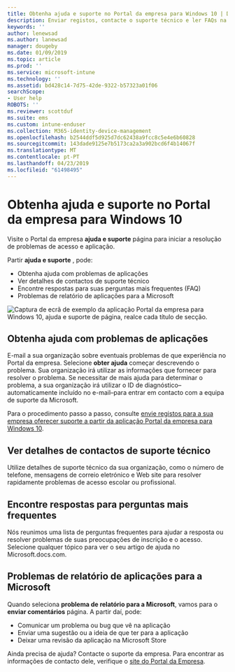 ```yaml
---
title: Obtenha ajuda e suporte no Portal da empresa para Windows 10 | Documentos da Microsoft
description: Enviar registos, contacte o suporte técnico e ler FAQs na página de ajuda do Portal de empresa e de suporte.
keywords: ''
author: lenewsad
ms.author: lanewsad
manager: dougeby
ms.date: 01/09/2019
ms.topic: article
ms.prod: ''
ms.service: microsoft-intune
ms.technology: ''
ms.assetid: bd428c14-7d75-42de-9322-b57323a01f06
searchScope:
- User help
ROBOTS: ''
ms.reviewer: scottduf
ms.suite: ems
ms.custom: intune-enduser
ms.collection: M365-identity-device-management
ms.openlocfilehash: b2544ddf5d925d7dc62438a9fcc8c5e4e6b60828
ms.sourcegitcommit: 143dade9125e7b5173ca2a3a902bcd6f4b14067f
ms.translationtype: MT
ms.contentlocale: pt-PT
ms.lasthandoff: 04/23/2019
ms.locfileid: "61498495"
---
```

# <a name="get-help-and-support-in-company-portal-for-windows-10"></a>Obtenha ajuda e suporte no Portal da empresa para Windows 10

Visite o Portal da empresa **ajuda e suporte** página para iniciar a resolução de problemas de acesso e aplicação.   

Partir **ajuda e suporte** , pode:  

* Obtenha ajuda com problemas de aplicações
* Ver detalhes de contactos de suporte técnico
* Encontre respostas para suas perguntas mais frequentes (FAQ) 
* Problemas de relatório de aplicações para a Microsoft

![Captura de ecrã de exemplo da aplicação Portal da empresa para Windows 10, ajuda e suporte de página, realce cada título de secção.](./media/1812_UCP_Help_Support_sections.png)  

## <a name="get-help-with-app-problems"></a>Obtenha ajuda com problemas de aplicações

E-mail a sua organização sobre eventuais problemas de que experiência no Portal da empresa. Selecione **obter ajuda** começar descrevendo o problema. Sua organização irá utilizar as informações que fornecer para resolver o problema. Se necessitar de mais ajuda para determinar o problema, a sua organização irá utilizar o ID de diagnóstico&ndash;automaticamente incluído no e-mail&ndash;para entrar em contacto com a equipa de suporte da Microsoft.  

Para o procedimento passo a passo, consulte [envie registos para a sua empresa oferecer suporte a partir da aplicação Portal da empresa para Windows 10](send-logs-to-your-it-admin-cp-windows.md).  

## <a name="view-helpdesk-contact-details"></a>Ver detalhes de contactos de suporte técnico  
Utilize detalhes de suporte técnico da sua organização, como o número de telefone, mensagens de correio eletrónico e Web site para resolver rapidamente problemas de acesso escolar ou profissional.  

## <a name="find-answers-to-frequently-asked-questions"></a>Encontre respostas para perguntas mais frequentes  
Nós reunimos uma lista de perguntas frequentes para ajudar a resposta ou resolver problemas de suas preocupações de inscrição e o acesso. Selecione qualquer tópico para ver o seu artigo de ajuda no Microsoft.docs.com.  

## <a name="report-app-problems-to-microsoft"></a>Problemas de relatório de aplicações para a Microsoft  
Quando seleciona **problema de relatório para a Microsoft**, vamos para o **enviar comentários** página. A partir daí, pode:

* Comunicar um problema ou bug que vê na aplicação  
* Enviar uma sugestão ou a ideia de que ter para a aplicação  
* Deixar uma revisão da aplicação na Microsoft Store   


Ainda precisa de ajuda? Contacte o suporte da empresa. Para encontrar as informações de contacto dele, verifique o [site do Portal da Empresa](https://go.microsoft.com/fwlink/?linkid=2010980).
